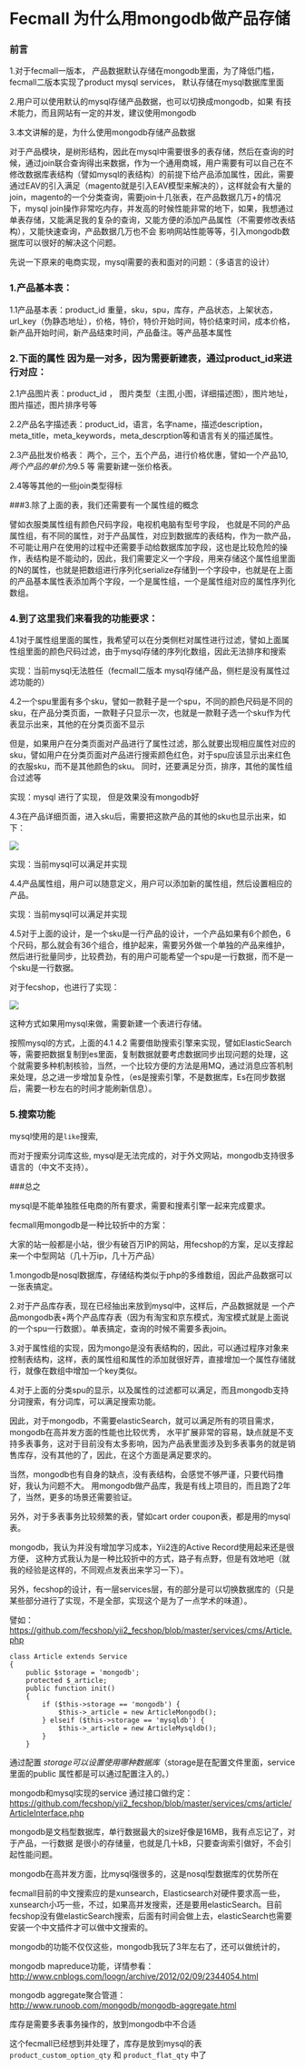 Fecmall 为什么用mongodb做产品存储
=================================


### 前言

1.对于fecmall一版本，
产品数据默认存储在mongodb里面，为了降低门槛，
fecmall二版本实现了product mysql services，
默认存储在mysql数据库里面

2.用户可以使用默认的mysql存储产品数据，也可以切换成mongodb，如果
有技术能力，而且网站有一定的并发，建议使用mongodb

3.本文讲解的是，为什么使用mongodb存储产品数据


对于产品模块，是树形结构，因此在mysql中需要很多的表存储，然后在查询的时候，通过join联合查询得出来数据，作为一个通用商城，用户需要有可以自己在不修改数据库表结构（譬如mysql的表结构）的前提下给产品添加属性，因此，需要通过EAV的引入满足（magento就是引入EAV模型来解决的），这样就会有大量的join，magento的一个分类查询，需要join十几张表，在产品数据几万+的情况下，mysql join操作非常吃内存，并发高的时候性能非常的地下，如果，我想通过单表存储，又能满足我的复杂的查询，又能方便的添加产品属性（不需要修改表结构），又能快速查询，产品数据几万也不会 影响网站性能等等，引入mongodb数据库可以很好的解决这个问题。


先说一下原来的电商实现，mysql需要的表和面对的问题：（多语言的设计）
 
### 1.产品基本表：

1.1产品基本表：product_id 重量，sku，spu，库存，产品状态，上架状态，url_key（伪静态地址），价格，特价，特价开始时间，特价结束时间，成本价格，新产品开始时间，新产品结束时间，产品备注。等产品基本属性

### 2.下面的属性 因为是一对多，因为需要新建表，通过product_id来进行对应：

2.1产品图片表：product_id ， 图片类型（主图,小图，详细描述图），图片地址，图片描述，图片排序号等

2.2产品名字描述表：product_id，语言，名字name，描述description，meta_title，meta_keywords，meta_descrption等和语言有关的描述属性。

2.3产品批发价格表： 两个，三个，五个产品，进行价格优惠，譬如一个产品$10,两个产品的单价为$9.5 等
需要新建一张价格表。

2.4等等其他的一些join类型得标

###3.除了上面的表，我们还需要有一个属性组的概念

譬如衣服类属性组有颜色尺码字段，电视机电脑有型号字段，
也就是不同的产品属性组，有不同的属性，对于产品属性，对应到数据库的表结构，作为一款产品，不可能让用户在使用的过程中还需要手动给数据库加字段，这也是比较危险的操作，表结构是不能动的，因此，我们需要定义一个字段，用来存储这个属性组里面的N的属性，也就是把数组进行序列化serialize存储到一个字段中，也就是在上面的产品基本属性表添加两个字段，一个是属性组，一个是属性组对应的属性序列化数组。

### 4.到了这里我们来看我的功能要求：

4.1对于属性组里面的属性，我希望可以在分类侧栏对属性进行过滤，譬如上面属性组里面的颜色尺码过滤，由于mysql存储的序列化数组，因此无法排序和搜索


实现：当前mysql无法胜任（fecmall二版本 mysql存储产品，侧栏是没有属性过滤功能的）

4.2一个spu里面有多个sku，譬如一款鞋子是一个spu，不同的颜色尺码是不同的sku，在产品分类页面，一款鞋子只显示一次，也就是一款鞋子选一个sku作为代表显示出来，其他的在分类页面不显示

但是，如果用户在分类页面对产品进行了属性过滤，那么就要出现相应属性对应的sku，譬如用户在分类页面对产品进行搜索颜色红色，对于spu应该显示出来红色的衣服sku，而不是其他颜色的sku。
同时，还要满足分页，排序，其他的属性组合过滤等

实现：mysql
进行了实现， 但是效果没有mongodb好

4.3在产品详细页面，进入sku后，需要把这款产品的其他的sku也显示出来，如下：

![](https://ooo.0o0.ooo/2017/06/24/594df9940b8c2.png)


实现：当前mysql可以满足并实现

4.4产品属性组，用户可以随意定义，用户可以添加新的属性组，然后设置相应的产品。

实现：当前mysql可以满足并实现

4.5对于上面的设计，是一个sku是一行产品的设计，一个产品如果有6个颜色，6个尺码，那么就会有36个组合，维护起来，需要另外做一个单独的产品来维护，然后进行批量同步，比较费劲，有的用户可能希望一个spu是一行数据，而不是一个sku是一行数据。

对于fecshop，也进行了实现：

![](https://ooo.0o0.ooo/2017/06/24/594dfad02808a.png)

这种方式如果用mysql来做，需要新建一个表进行存储。

按照mysql的方式，上面的4.1 4.2 需要借助搜索引擎来实现，譬如ElasticSearch等，需要把数据复制到es里面，复制数据就要考虑数据同步出现问题的处理，这个就需要多种机制核验，当然，一个比较方便的方法是用MQ，通过消息应答机制来处理，总之进一步增加复杂性，（es是搜索引擎，不是数据库，Es在同步数据后，需要一秒左右的时间才能刷新信息）。

### 5.搜索功能

mysql使用的是`like`搜索,

而对于搜索分词库这些, mysql是无法完成的，对于外文网站，mongodb支持很多语言的（中文不支持）。

###总之

mysql是不能单独胜任电商的所有要求，需要和搜素引擎一起来完成要求。

fecmall用mongodb是一种比较折中的方案：

大家的站一般都是小站，很少有破百万IP的网站，用fecshop的方案，足以支撑起来一个中型网站（几十万ip，几十万产品）

1.mongodb是nosql数据库，存储结构类似于php的多维数组，因此产品数据可以一张表搞定。

2.对于产品库存表，现在已经抽出来放到mysql中，这样后，产品数据就是  一个产品mongodb表+两个产品库存表（因为有淘宝和京东模式，淘宝模式就是上面说的一个spu一行数据）。单表搞定，查询的时候不需要多表join。

3.对于属性组的实现，因为mongo是没有表结构的，因此，可以通过程序对象来控制表结构，这样，表的属性组和属性的添加就很好弄，直接增加一个属性存储就行，就像在数组中增加一个key类似。

4.对于上面的分类spu的显示，以及属性的过滤都可以满足，而且mongodb支持分词搜索，有分词库，可以满足搜索功能。

因此，对于mongodb，不需要elasticSearch，就可以满足所有的项目需求，mongodb在高并发方面的性能也比较优秀，
水平扩展非常的容易，缺点就是不支持多表事务，这对于目前没有太多影响，因为产品表里面涉及到多表事务的就是销售库存，没有其他的了，因此，在这个方面是满足要求的。

当然，mongodb也有自身的缺点，没有表结构，会感觉不够严谨，只要代码撸好，我认为问题不大。
用mongodb做产品库，我是有线上项目的，而且跑了2年了，当然，更多的场景还需要验证。



另外，对于多表事务比较频繁的表，譬如cart order coupon表，都是用的mysql表。

mongodb，我认为并没有增加学习成本，Yii2连的Active Record使用起来还是很方便，
这种方式我认为是一种比较折中的方式，路子有点野，但是有效地吧（就我的经验是这样的，不同观点发表出来学习一下）。

另外，fecshop的设计，有一层services层，有的部分是可以切换数据库的（只是某些部分进行了实现，不是全部，实现这个是为了一点学术的味道）。

譬如：https://github.com/fecshop/yii2_fecshop/blob/master/services/cms/Article.php

```
class Article extends Service
{
    public $storage = 'mongodb';
    protected $_article;
    public function init()
    {
        if ($this->storage == 'mongodb') {
            $this->_article = new ArticleMongodb();
        } elseif ($this->storage == 'mysqldb') {
            $this->_article = new ArticleMysqldb();
        }
    }
```

通过配置 $storage 可以设置使用哪种数据库（$storage是在配置文件里面，service里面的public 属性都是可以通过配置注入的。）

mongodb和mysql实现的service 通过接口做约定：https://github.com/fecshop/yii2_fecshop/blob/master/services/cms/article/ArticleInterface.php



mongodb是文档型数据库，单行数据最大的size好像是16MB，我有点忘记了，对于产品，一行数据
是很小的存储量，也就是几十kB，只要查询索引做好，不会引起性能问题。

mongodb在高并发方面，比mysql强很多的，这是nosql型数据库的优势所在

fecmall目前的中文搜索应的是xunsearch，Elasticsearch对硬件要求高一些，xunsearch小巧一些，不过，如果高并发搜索，还是要用elasticSearch。目前fecshop没有做elasticSearch搜索，后面有时间会做上去，elasticSearch也需要安装一个中文插件才可以做中文搜索的。

mongodb的功能不仅仅这些，mongodb我玩了3年左右了，还可以做统计的，

mongodb mapreduce功能，详情参看：http://www.cnblogs.com/loogn/archive/2012/02/09/2344054.html

mongodb aggregate聚合管道：http://www.runoob.com/mongodb/mongodb-aggregate.html



库存是需要多表事务操作的，放到mongodb中不合适

这个fecmall已经想到并处理了，库存是放到mysql的表 `product_custom_option_qty` 和 `product_flat_qty` 中了
